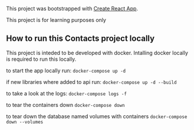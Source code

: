This project was bootstrapped with [Create React App](https://github.com/facebook/create-react-app).

This project is for learning purposes only
## How to run this Contacts project locally

This project is inteded to be developed with docker.
Intalling docker locally is required to run this locally.

to start the app locally run:
`docker-compose up -d`

if new libraries where added to api run:
`docker-compose up -d --build`

to take a look at the logs:
`docker-compose logs -f`

to tear the containers down
`docker-compose down`

to tear down the database named volumes with containers
`docker-compose down --volumes`

